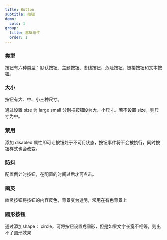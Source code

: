 ```yaml
---
title: Button
subtitle: 按钮
demo:
  cols: 1
group:
  title: 基础组件
  order: 1
---
```


### 类型

按钮有六种类型：默认按钮、主题按钮、虚线按钮、危险按钮、链接按钮和文本按钮。  
<code src="./demo/default.tsx"></code>

### 大小

按钮有大、中、小三种尺寸。

通过设置 size 为 large small 分别把按钮设为大、小尺寸。若不设置 size，则尺寸为中。

<code src="./demo/size.tsx"></code>

### 禁用

添加 disabled 属性即可让按钮处于不可用状态，按钮事件将不会被执行，同时按钮样式也会改变。
<code src="./demo/disabled.tsx"></code>

### 防抖

配置倒计时按钮，在配置的时间过后才可点击。
<code src="./demo/canClick.tsx"></code>

### 幽灵

幽灵按钮将按钮的内容反色，背景变为透明，常用在有色背景上
<code src="./demo/ghost.tsx"></code>
<!-- 
### block

block 属性将使按钮适合其父宽度。
<code src="./demo/block.tsx"></code> -->

<!-- ### 加载中

添加 loading 属性即可让按钮处于加载状态，最后两个按钮演示点击后进入加载状态。
<code src="./demo/loading.tsx"></code> -->

### 圆形按钮

通过添加shape： circle，可将按钮设置成圆形，但是如果文字长宽不相等，则出不了圆形效果
<code src="./demo/circle.tsx"></code>
